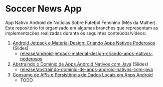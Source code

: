 # Soccer News App

App Nativo Android de Notícias Sobre Futebol Feminino (Mês da Mulher). Este repositório foi organizado em algumas branches que representam as implementações realizadas durante os seguintes conteúdos/vídeos:

1. [Android Jetpack e Material Design: Criando Apps Nativos Poderosos](https://docs.google.com/presentation/d/1ECgeecAT5A1Mh0Mh-mbs4R2_wb4AHJLE/edit?usp=sharing&ouid=107980611913120181649&rtpof=true&sd=true) (Slides)
    - [release/android-jetpack-material-design-criando-apps-nativos-poderosos](https://github.com/digitalinnovationone/soccer-news-app/tree/release/android-jetpack-material-design-criando-apps-nativos-poderosos)
1. [Abstraindo o Domínio de Apps Android Nativos com Java](https://docs.google.com/presentation/d/1-SY1Ryx0GvPAmmiUA1w0ewCtCiJxBwQg/edit?usp=sharing&ouid=107980611913120181649&rtpof=true&sd=true) (Slides)
    - [release/abstraindo-dominio-de-apps-android-nativos-com-java](https://github.com/digitalinnovationone/soccer-news-app/tree/release/abstraindo-dominio-de-apps-android-nativos-com-java)
1. [Consumo de APIs e Persistência de Dados Locais em Apps Android](https://docs.google.com/presentation/d/1FrsBIZ5v7scAZwzUfmQK7wPLl-NRU-LA/edit?usp=sharing&ouid=107980611913120181649&rtpof=true&sd=true)
    - TODO
